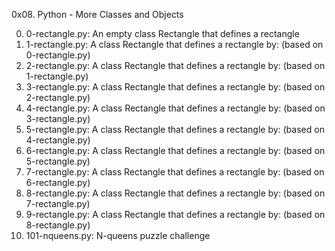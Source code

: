0x08. Python - More Classes and Objects

0. 0-rectangle.py: An empty class Rectangle that defines a rectangle
1. 1-rectangle.py: A class Rectangle that defines a rectangle by: (based on 0-rectangle.py)
2. 2-rectangle.py: A class Rectangle that defines a rectangle by: (based on 1-rectangle.py)
3. 3-rectangle.py: A class Rectangle that defines a rectangle by: (based on 2-rectangle.py)
4. 4-rectangle.py: A class Rectangle that defines a rectangle by: (based on 3-rectangle.py)
5. 5-rectangle.py: A class Rectangle that defines a rectangle by: (based on 4-rectangle.py)
6. 6-rectangle.py: A class Rectangle that defines a rectangle by: (based on 5-rectangle.py)
7. 7-rectangle.py: A class Rectangle that defines a rectangle by: (based on 6-rectangle.py)
8. 8-rectangle.py: A class Rectangle that defines a rectangle by: (based on 7-rectangle.py)
9. 9-rectangle.py: A class Rectangle that defines a rectangle by: (based on 8-rectangle.py)
10. 101-nqueens.py: N-queens puzzle challenge